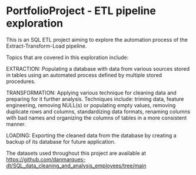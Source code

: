 # PortfolioProject - ETL pipeline exploration

This is an SQL ETL project aiming to explore the automation process of the Extract-Transform-Load pipeline.

Topics that are covered in this exploration include:

EXTRACTION: Populating a database with data from various sources stored in tables using an automated process defined by multiple stored procedures.

TRANSFORMATION: Applying various technique for cleaning data and preparing for it further analysis. 
Techniques include: triming data, feature engineering, removing NULL(s) or populating empty values, removing duplicate rows and columns, standardizing data formats, renaming columns with bad names and organizing the columns of tables in a more consistent manner.

LOADING: Exporting the cleaned data from the database by creating a backup of its database for future application.

The datasets used throughout this project are available at https://github.com/danmarques-dt/SQL_data_cleaning_and_analysis_employees/tree/main
